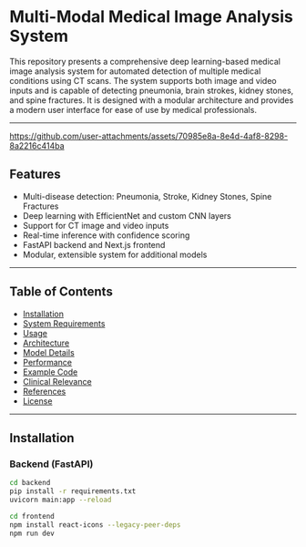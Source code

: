 # Multi-Modal Medical Image Analysis System

This repository presents a comprehensive deep learning-based medical image analysis system for automated detection of multiple medical conditions using CT scans. The system supports both image and video inputs and is capable of detecting pneumonia, brain strokes, kidney stones, and spine fractures. It is designed with a modular architecture and provides a modern user interface for ease of use by medical professionals.

---




https://github.com/user-attachments/assets/70985e8a-8e4d-4af8-8298-8a2216c414ba




## Features

- Multi-disease detection: Pneumonia, Stroke, Kidney Stones, Spine Fractures
- Deep learning with EfficientNet and custom CNN layers
- Support for CT image and video inputs
- Real-time inference with confidence scoring
- FastAPI backend and Next.js frontend
- Modular, extensible system for additional models

---

## Table of Contents

- [Installation](#installation)
- [System Requirements](#system-requirements)
- [Usage](#usage)
- [Architecture](#architecture)
- [Model Details](#model-details)
- [Performance](#performance)
- [Example Code](#example-code)
- [Clinical Relevance](#clinical-relevance)
- [References](#references)
- [License](#license)

---

## Installation

### Backend (FastAPI)

```bash
cd backend
pip install -r requirements.txt
uvicorn main:app --reload

cd frontend
npm install react-icons --legacy-peer-deps
npm run dev
